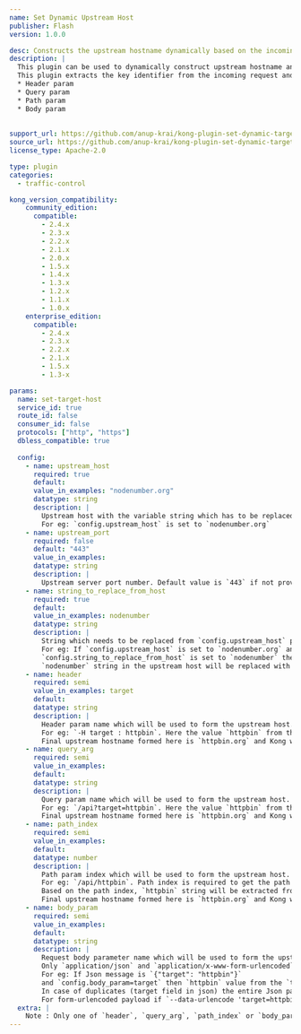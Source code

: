 ```yaml
---
name: Set Dynamic Upstream Host
publisher: Flash
version: 1.0.0

desc: Constructs the upstream hostname dynamically based on the incoming request parameters
description: |
  This plugin can be used to dynamically construct upstream hostname and port number based on the key identifier passed in the incoming request. If the same upstream api is deployed in different servers or data centers, then this plugin can form the hostname for the upstream api dynamically to route it to particular server or data center without making any change in Kong route or service.
  This plugin extracts the key identifier from the incoming request and following are the supported parameters -
  * Header param
  * Query param
  * Path param
  * Body param
  
  
support_url: https://github.com/anup-krai/kong-plugin-set-dynamic-target-host/issues
source_url: https://github.com/anup-krai/kong-plugin-set-dynamic-target-host
license_type: Apache-2.0 

type: plugin
categories:
  - traffic-control

kong_version_compatibility:
    community_edition:
      compatible:
        - 2.4.x
        - 2.3.x
        - 2.2.x
        - 2.1.x
        - 2.0.x
        - 1.5.x
        - 1.4.x
        - 1.3.x
        - 1.2.x
        - 1.1.x
        - 1.0.x
    enterprise_edition:
      compatible:
        - 2.4.x
        - 2.3.x
        - 2.2.x
        - 2.1.x
        - 1.5.x
        - 1.3-x

params:
  name: set-target-host
  service_id: true
  route_id: false
  consumer_id: false
  protocols: ["http", "https"]
  dbless_compatible: true
    
  config:
    - name: upstream_host
      required: true
      default:
      value_in_examples: "nodenumber.org"
      datatype: string
      description: |
        Upstream host with the variable string which has to be replaced by the plugin.
        For eg: `config.upstream_host` is set to `nodenumber.org`
    - name: upstream_port
      required: false
      default: "443"
      value_in_examples:
      datatype: string
      description: |
        Upstream server port number. Default value is `443` if not provided in plugin configuration.
    - name: string_to_replace_from_host
      required: true
      default:
      value_in_examples: nodenumber
      datatype: string
      description: |
        String which needs to be replaced from `config.upstream_host` parameter.
        For eg: If `config.upstream_host` is set to `nodenumber.org` and 
        `config.string_to_replace_from_host` is set to `nodenumber` then
        `nodenumber` string in the upstream host will be replaced with the key identifier value coming in the incoming request dynamically.
    - name: header
      required: semi
      value_in_examples: target
      default:
      datatype: string
      description: |
        Header param name which will be used to form the upstream host. Only one header name is supported.
        For eg: `-H target : httpbin`. Here the value `httpbin` from the header `target` will be used to form the upstream host. 
        Final upstream hostname formed here is `httpbin.org` and Kong will make a call to this host.
    - name: query_arg
      required: semi
      value_in_examples:
      default:
      datatype: string
      description: |
        Query param name which will be used to form the upstream host. Only one query param name is supported. 
        For eg: `/api?target=httpbin`. Here the value `httpbin` from the query param `target` will be used to form the upstream host.
        Final upstream hostname formed here is `httpbin.org` and Kong will make a call to this host.
    - name: path_index
      required: semi
      value_in_examples:
      default:
      datatype: number
      description: |
        Path param index which will be used to form the upstream host.
        For eg: `/api/httpbin`. Path index is required to get the path param value and here in this example path_index value is 2. 
        Based on the path index, `httpbin` string will be extracted from the uri.
        Final upstream hostname formed here is `httpbin.org` and Kong will make a call to this host.
    - name: body_param
      required: semi
      value_in_examples:
      default:
      datatype: string
      description: |
        Request body parameter name which will be used to form the upstream host.
        Only `application/json` and `application/x-www-form-urlencoded` content types are supported. For Json message, the field name or Json path needs to be passed. 
        For eg: If Json message is `{"target": "httpbin"}`
        and `config.body_param=target` then `httpbin` value from the `target` field in the json will be used to form the upstream host. 
        In case of duplicates (target field in json) the entire Json path needs to be provided. 
        For form-urlencoded payload if `--data-urlencode 'target=httpbin'` and `config.body_param=target` then `httpbin` value from the `target` field in the form body will be used to construct the upstream host.
  extra: |
    Note : Only one of `header`, `query_arg`, `path_index` or `body_param` can be provided at one time, and at least one is required.
---
```

